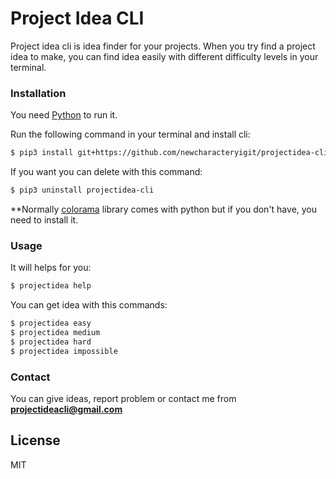 # Project Idea CLI

Project idea cli is idea finder for your projects. When you try find a project idea to make, you can find idea easily with different difficulty levels in your terminal.

### Installation

You need [Python](https://www.python.org/) to run it.

Run the following command in your terminal and install cli:

```sh
$ pip3 install git+https://github.com/newcharacteryigit/projectidea-cli#egg=projectidea-cli
```

If you want you can delete with this command:

```sh
$ pip3 uninstall projectidea-cli
```
**Normally [colorama](https://pypi.org/project/colorama/) library comes with python but if you don't have, you need to install it.

### Usage

It will helps for you:

```sh
$ projectidea help
```

You can get idea with this commands:

```sh
$ projectidea easy
$ projectidea medium
$ projectidea hard
$ projectidea impossible
```


### Contact

You can give ideas, report problem or contact me from <b>projectideacli@gmail.com</b>

License
----

MIT
